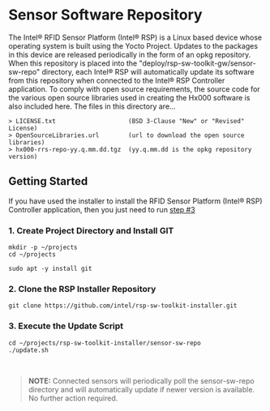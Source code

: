 # Sensor Software Repository

The Intel® RFID Sensor Platform (Intel® RSP) is a Linux based device whose operating system is built using the Yocto Project.  Updates to the packages in this device are released periodically in the form of an opkg repository.  When this repository is placed into the "deploy/rsp-sw-toolkit-gw/sensor-sw-repo" directory, each Intel® RSP will automatically update its software from this repository when connected to the Intel® RSP Controller application.  To comply with open source requirements, the source code for the various open source libraries used in creating the Hx000 software is also included here.  The files in this directory are...

    > LICENSE.txt                    (BSD 3-Clause "New" or "Revised" License)
    > OpenSourceLibraries.url        (url to download the open source libraries) 
    > hx000-rrs-repo-yy.q.mm.dd.tgz  (yy.q.mm.dd is the opkg repository version)


## Getting Started
If you have used the installer to install the RFID Sensor Platform (Intel® RSP) Controller application, then you just need to run [step #3](#3-execute-the-update-script)

### 1. Create Project Directory and Install GIT

``` 
mkdir -p ~/projects
cd ~/projects

sudo apt -y install git
```

### 2. Clone the RSP Installer Repository

``` 
git clone https://github.com/intel/rsp-sw-toolkit-installer.git
```

### 3. Execute the Update Script 

```
cd ~/projects/rsp-sw-toolkit-installer/sensor-sw-repo
./update.sh
```
<br/>  

> __NOTE:__  Connected sensors will periodically poll the sensor-sw-repo directory and will automatically update if newer version is available.  No further action required.
